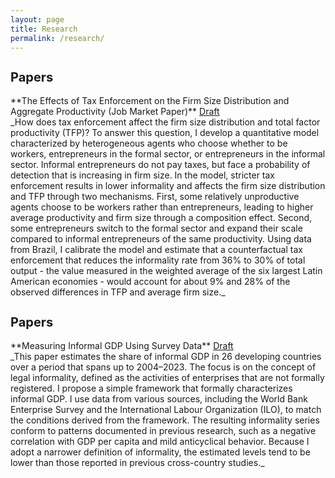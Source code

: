 ```yaml
---
layout: page
title: Research
permalink: /research/
---
```

<h2 style="font-size: 20px; font-weight: bold;">Papers</h2>
**The Effects of Tax Enforcement on the Firm Size Distribution and Aggregate Productivity (Job Market Paper)** <a href="/assets/Paper_Tax_Enforcement.pdf" target="_blank">Draft</a><br>
_How does tax enforcement affect the firm size distribution and total factor productivity (TFP)? To answer this question, I develop a quantitative model characterized by heterogeneous agents who choose whether to be workers, entrepreneurs in the formal sector, or entrepreneurs in the informal sector. Informal entrepreneurs do not pay taxes, but face a probability of detection that is increasing in firm size. In the model, stricter tax enforcement results in lower informality and affects the firm size distribution and TFP through two mechanisms. First, some relatively unproductive agents choose to be workers rather than entrepreneurs, leading to higher average productivity and firm size through a composition effect. Second, some entrepreneurs switch to the formal sector and expand their scale compared to informal entrepreneurs of the same productivity. Using data from Brazil, I calibrate the model and estimate that a counterfactual tax enforcement that reduces the informality rate from 36% to 30% of total output - the value measured in the weighted average of the six largest Latin American economies - would account for about 9% and 28% of the observed differences in TFP and average firm size._

<h2 style="font-size: 20px; font-weight: bold;">Papers</h2>
**Measuring Informal GDP Using Survey Data** <a href="/assets/Paper_Informality_Measurement.pdf" target="_blank">Draft</a><br>
_This paper estimates the share of informal GDP in 26 developing countries over a period that spans up to 2004–2023. The focus is on the concept of legal informality, defined as the activities of enterprises that are not formally registered. I propose a simple framework that formally characterizes informal GDP. I use data from various sources, including the World Bank Enterprise Survey and the International Labour Organization (ILO), to match the conditions derived from the framework. The resulting informality series conform to patterns documented in previous research, such as a negative correlation with GDP per capita and mild anticyclical behavior. Because I adopt a narrower definition of informality, the estimated levels tend to be lower than those reported in previous cross-country studies._

